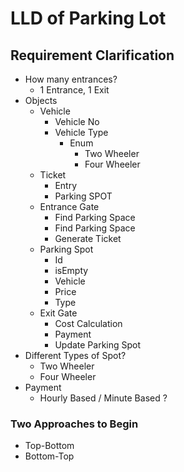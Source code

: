 # LLD of Parking Lot

## Requirement Clarification
- How many entrances?   
  - 1 Entrance, 1 Exit
- Objects
  - Vehicle
    - Vehicle No
    - Vehicle Type
      - Enum
        - Two Wheeler
        - Four Wheeler
  - Ticket
    - Entry 
    - Parking SPOT
  - Entrance Gate
    - Find Parking Space
    - Find Parking Space
    - Generate Ticket
  - Parking Spot
    - Id
    - isEmpty
    - Vehicle
    - Price
    - Type
  - Exit Gate
    - Cost Calculation
    - Payment
    - Update Parking Spot
- Different Types of Spot?
  - Two Wheeler
  - Four Wheeler
- Payment
  - Hourly Based / Minute Based ?

### Two Approaches to Begin 
- Top-Bottom
- Bottom-Top

